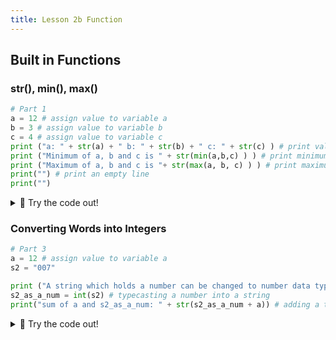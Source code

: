 ```yaml
---
title: Lesson 2b Function
---
```


## Built in Functions

### str(), min(), max()

```python
# Part 1
a = 12 # assign value to variable a
b = 3 # assign value to variable b
c = 4 # assign value to variable c
print ("a: " + str(a) + " b: " + str(b) + " c: " + str(c) ) # print values for a, b and c  
print ("Minimum of a, b and c is " + str(min(a,b,c) ) ) # print minimum value among a, b and c  # Line 8
print ("Maximum of a, b and c is "+ str(max(a, b, c) ) ) # print maximum value among a, b and c  # Line 9
print("") # print an empty line
print("")

```
<details>
<summary>
🧪 Try the code out! 
</summary>
<iframe src="https://trinket.io/embed/python/9586bbd5f7" width="100%" height="600" frameborder="0" marginwidth="0" marginheight="0" allowfullscreen></iframe>

</details>



###



### Converting Words into Integers

```python
# Part 3
a = 12 # assign value to variable a
s2 = "007"

print ("A string which holds a number can be changed to number data type like this:")
s2_as_a_num = int(s2) # typecasting a number into a string
print("sum of a and s2_as_a_num: " + str(s2_as_a_num + a)) # adding a typecasted number with another

```
<details>
<summary>
🧪 Try the code out! 
</summary>
<iframe src="https://trinket.io/embed/python/5a5326f60a" width="100%" height="600" frameborder="0" marginwidth="0" marginheight="0" allowfullscreen></iframe>

</details>


